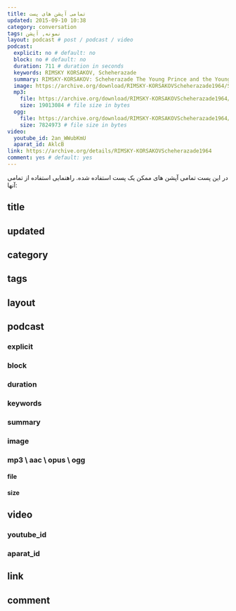 ```yaml
---
title: تمامی آپشن های پست
updated: 2015-09-10 10:38
category: conversation
tags: نمونه, آپشن
layout: podcast # post / podcast / video
podcast:
  explicit: no # default: no
  block: no # default: no
  duration: 711 # duration in seconds
  keywords: RIMSKY KORSAKOV, Scheherazade
  summary: RIMSKY-KORSAKOV: Scheherazade The Young Prince and the Young Princess
  image: https://archive.org/download/RIMSKY-KORSAKOVScheherazade1964/Stokowski21_thumb.jpg
  mp3:
    file: https://archive.org/download/RIMSKY-KORSAKOVScheherazade1964/03.3.TheYoungPrinceAndTheYoungPrincess.mp3
    size: 19013084 # file size in bytes
  ogg:
    file: https://archive.org/download/RIMSKY-KORSAKOVScheherazade1964/03.3.TheYoungPrinceAndTheYoungPrincess.ogg
    size: 7824973 # file size in bytes
video:
  youtube_id: 2an_WWubKmU
  aparat_id: AklcB
link: https://archive.org/details/RIMSKY-KORSAKOVScheherazade1964
comment: yes # default: yes
---
```

در این پست تمامی آپشن های ممکن یک پست استفاده شده. راهنمایی استفاده از تمامی آنها:

## title

## updated

## category

## tags

## layout

## podcast

### explicit

### block

### duration

### keywords

### summary

### image

### mp3 \ aac \ opus \ ogg

#### file

#### size

## video

### youtube_id

### aparat_id

## link

## comment
